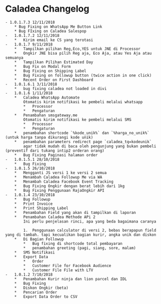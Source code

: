 #  Caladea Changelog
    - 1.0.1.7.3 12/11/2018
        * Bug Fixing on WhatsApp Me Button Link
        * Bug FIxing on Caladea Salespop
    -   1.0.1.7.2 12/11/2018
        *   Kirim email ke CS yang terotasi
    -   1.0.1.7 9/11/2018
        *   Tampilkan pilihan Reg,Eco,YES untuk JNE di Processor
        *   Ongkir JNE bisa pilih Reg aja, Eco Aja, atau Yes Aja atau semuanya
        *   Tampilkan Pilihan Estimated Day
        *   Bug Fix on Modal Form
        *   Bug Fixing on Shipping Label
        *   Bug Fixing on followup button (twice action in one click)
        *   Recent Order on First Dashboard
    -   1.0.1.6.1 3/11/2018
        *   bug fixing caladea not loaded in divi
    -   1.0.1.6 1/11/2018
        *   Caladea WhatsApp Automate  
            Otomatis kirim notifikasi ke pembeli melalui whatsapp
            *   Processor
            *   Pengaturan
        *   Penambahan smsgateway.me  
            Otomatis kirim notifikasi ke pembeli melalui SMS
            *   Processor
            *   Pengaturan
        *   penambahan shortcode `%kode_unik%` dan `%harga_no_unik%` (untuk harga tanpa dikurangi kode unik)
        *   penambahan parameters redirect page `caladea_tq=kodeunik`  
            agar tidak mudah di baca oleh pengunjung yang bukan pembeli (preventif dari tukang intip2 orderan orang)
        *   Bug Fixing Paginasi halaman order
    -   1.0.1.5.1 28/10/2018
        *   Bug Fixing
    -   1.0.1.5 26/10/2018
        *   Mengganti JS versi 1 ke versi 2 semua
        *   Menambah Caladea Followup Me via WA
        *   Menambah Caladea Facebook Event Tracking
        *   Bug Fixing Ongkir dengan berat lebih dari 1kg
        *   Bug Fixing Penggunaan RajaOngkir API
    -   1.0.1.4 23/10/2018
        *   Bug Followup
        *   Print Invoice
        *   Print Shipping Label
        *   Penambahan Field yang akan di tampilkan di laporan
        *   Penambahan Caladea Methode APi 2  
            Ini perlu penjelasan rinci, apa yang beda bagaimana caranya  

            1.  Penggunaan calculator di versi 2, bebas berapapun field yang di tambah. tapi kecualikan bagian kurir, angka unik dan diskon
        *   Di Bagian Followup
            *   Bug fixing di shortcode total pembayaran
            *   penambahan greeting (pagi, siang, sore, malam)
        *   SMS Notifikasi
        *   Export Data
            *   Order
            *   Customer File for Facebook Audience
            *   Customer File File with LTV
    -   1.0.1.2 7/10/2018
        *   Penambahan Kurir ninja dan lion parcel dan IDL
        *   Bug Fixing
        *   Diskon Ongkir (beta)
        *   Pencarian Order
        *   Export Data Order to CSV
